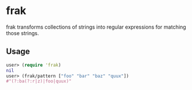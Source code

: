 # frak

frak transforms collections of strings into regular expressions for
matching those strings.

## Usage

```clojure
user> (require 'frak)
nil
user> (frak/pattern ["foo" "bar" "baz" "quux"])
#"(?:ba(?:r|z)|foo|quux)"
```

